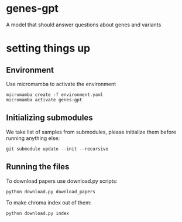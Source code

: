 # genes-gpt
A model that should answer questions about genes and variants

# setting things up
## Environment
Use micromamba to activate the environment

```
micromamba create -f environment.yaml
micromamba activate genes-gpt
```

## Initializing submodules

We take list of samples from submodules, please initialize them before running anything else:
```
git submodule update --init --recursive
```
## Running the files
To download papers use download.py scripts:
```
python download.py download_papers
```
To make chroma index out of them:
```
python download.py index
```
